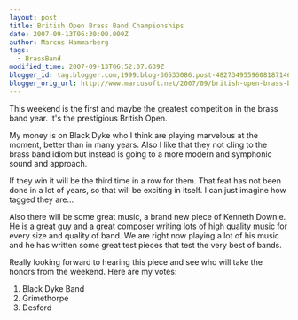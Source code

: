 ```yaml
---
layout: post
title: British Open Brass Band Championships
date: 2007-09-13T06:30:00.000Z
author: Marcus Hammarberg
tags:
  - BrassBand
modified_time: 2007-09-13T06:52:07.639Z
blogger_id: tag:blogger.com,1999:blog-36533086.post-4827349559608187146
blogger_orig_url: http://www.marcusoft.net/2007/09/british-open-brass-band-championships.html
---
```


This weekend is the first and maybe the greatest competition in the
brass band year. It's the prestigious British Open.

My money is on Black Dyke who I think are playing marvelous at the
moment, better than in many years. Also I like that they not cling to
the brass band idiom but instead is going to a more modern and symphonic
sound and approach.

If they win it will be the third time in a row for them. That feat has
not been done in a lot of years, so that will be exciting in itself. I
can just imagine how tagged they are...

Also there will be some great music, a brand new piece of Kenneth
Downie. He is a great guy and a great composer writing lots of high
quality music for every size and quality of band. We are right now
playing a lot of his music and he has written some great test pieces
that test the very best of bands.

Really looking forward to hearing this piece and see who will take the
honors from the weekend. Here are my votes:

1. Black Dyke Band
2. Grimethorpe
3. Desford
